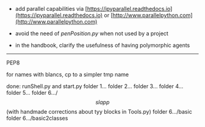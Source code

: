 * add parallel capabilities via [https://ipyparallel.readthedocs.io](https://ipyparallel.readthedocs.io) or
[http://www.parallelpython.com](http://www.parallelpython.com)  

*  avoid the need of *penPosition.py* when not used by a project  

*  in the handbook, clarify the usefulness of having polymorphic agents  

---

PEP8

for names with blancs, cp to a simpler tmp name

done:
runShell.py and start.py
folder 1...
folder 2...
folder 3...
folder 4...
folder 5...
folder 6.../$$slapp$$ (with handmade corrections about tyy blocks in Tools.py)
folder 6.../basic
folder 6.../basic2classes
